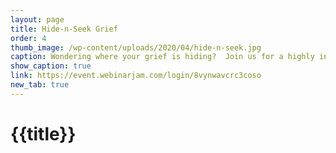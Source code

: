 ```yaml
---
layout: page
title: Hide-n-Seek Grief
order: 4
thumb_image: /wp-content/uploads/2020/04/hide-n-seek.jpg
caption: Wondering where your grief is hiding?  Join us for a highly interactive live online session.
show_caption: true
link: https://event.webinarjam.com/login/8vynwavcrc3coso
new_tab: true
---
```


# {{title}}